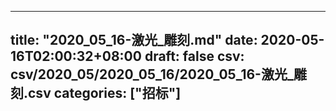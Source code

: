 
---
title: "2020_05_16-激光_雕刻.md"
date: 2020-05-16T02:00:32+08:00
draft: false
csv: csv/2020_05/2020_05_16/2020_05_16-激光_雕刻.csv
categories: ["招标"]
---
